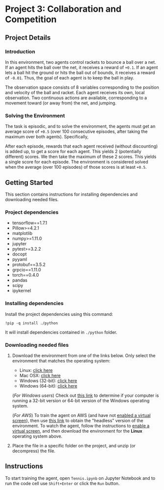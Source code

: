 # Project 3: Collaboration and Competition

## Project Details

### Introduction

In this environment, two agents control rackets to bounce a ball over a net. If an agent hits the ball over the net, it receives a reward of `+0.1`. If an agent lets a ball hit the ground or hits the ball out of bounds, it receives a reward of `-0.01`. Thus, the goal of each agent is to keep the ball in play.

The observation space consists of 8 variables corresponding to the position and velocity of the ball and racket. Each agent receives its own, local observation. Two continuous actions are available, corresponding to a movement toward (or away from) the net, and jumping.

### Solving the Environment

The task is episodic, and to solve the environment, the agents must get an average score of `+0.5` (over 100 consecutive episodes, after taking the maximum over both agents). Specifically,

After each episode, rewards that each agent received (without discounting) is added up, to get a score for each agent. This yields 2 (potentially different) scores. We then take the maximum of these 2 scores.
This yields a single score for each episode.
The environment is considered solved when the average (over 100 episodes) of those scores is at least `+0.5`.

## Getting Started

This section contains instructions for installing dependencies and downloading needed files.

### Project dependencies

* tensorflow==1.7.1
* Pillow>=4.2.1
* matplotlib
* numpy>=1.11.0
* jupyter
* pytest>=3.2.2
* docopt
* pyyaml
* protobuf==3.5.2
* grpcio==1.11.0
* torch==0.4.0
* pandas
* scipy
* ipykernel

### Installing dependencies

Install the project dependencies using this command:

```
!pip -q install ./python
```

It will install dependencies contained in `./python` folder.

### Downloading needed files

1. Download the environment from one of the links below.  Only select the environment that matches the operating system:
    - Linux: [click here](https://s3-us-west-1.amazonaws.com/udacity-drlnd/P3/Tennis/Tennis_Linux.zip)
    - Mac OSX: [click here](https://s3-us-west-1.amazonaws.com/udacity-drlnd/P3/Tennis/Tennis.app.zip)
    - Windows (32-bit): [click here](https://s3-us-west-1.amazonaws.com/udacity-drlnd/P3/Tennis/Tennis_Windows_x86.zip)
    - Windows (64-bit): [click here](https://s3-us-west-1.amazonaws.com/udacity-drlnd/P3/Tennis/Tennis_Windows_x86_64.zip)
    
    (_For Windows users_) Check out [this link](https://support.microsoft.com/en-us/help/827218/how-to-determine-whether-a-computer-is-running-a-32-bit-version-or-64) to determine if your computer is running a 32-bit version or 64-bit version of the Windows operating system.

    (_For AWS_) To train the agent on AWS (and have not [enabled a virtual screen](https://github.com/Unity-Technologies/ml-agents/blob/master/docs/Training-on-Amazon-Web-Service.md)), then use [this link](https://s3-us-west-1.amazonaws.com/udacity-drlnd/P3/Tennis/Tennis_Linux_NoVis.zip) to obtain the "headless" version of the environment. To watch the agent, follow the instructions to [enable a virtual screen](https://github.com/Unity-Technologies/ml-agents/blob/master/docs/Training-on-Amazon-Web-Service.md), and then download the environment for the **Linux** operating system above.

2. Place the file in a specific folder on the project, and unzip (or decompress) the file.

## Instructions

To start training the agent, open `Tennis.ipynb` on Jupyter Notebook and to run the code cell use `Shift+Enter` or click the `Run` button.